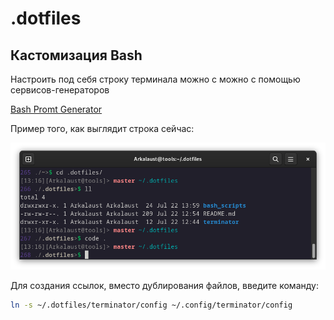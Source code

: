 # .dotfiles

## Кастомизация Bash
Настроить под себя строку терминала можно с можно с помощью сервисов-генераторов

[Bash Promt Generator](https://scriptim.github.io/bash-prompt-generator/)

Пример того, как выглядит строка сейчас:

![Bash Promt](_assets/bash.png)

Для создания ссылок, вместо дублирования файлов, введите команду:
```bash
ln -s ~/.dotfiles/terminator/config ~/.config/terminator/config
```